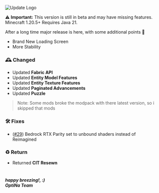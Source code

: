 ![Update Logo](https://github.com/OptiNa-Team/OptiNa-Reborn/blob/main/update_banners/major_update.png?raw=true)

⚠️ **Important:** This version is still in beta and may have missing features. Minecraft 1.20.5+ Requires Java 21. 

After a long time major release is here, with some additional points 🥳

- Brand New Loading Screen
- More Stability

### 🕰️ Changed
- Updated **Fabric API**
- Updated **Entity Model Features**
- Updated **Entity Texture Features**
- Updated **Paginated Advancements**
- Updated **Puzzle** 

> Note: Some mods broke the modpack with there latest version, so i skipped that mods

### 🛠️ Fixes
- ([#29](https://github.com/OptiNa-Team/OptiNa-Reborn/issues/29)) Bedrock RTX Parity set to unbound shaders instead of Reimagined

### ♻️ Return
- Returned **CIT Resewn**

#
***happy breezing!, :)*** <br>
***OptiNa Team***
